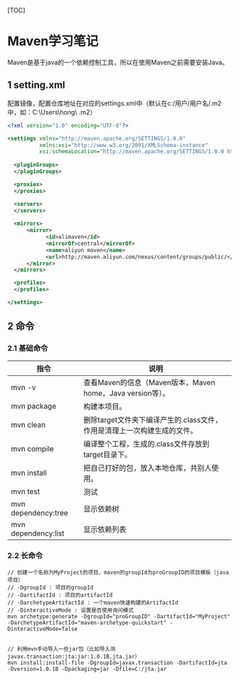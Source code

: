 [TOC]

# Maven学习笔记

Maven是基于java的一个依赖控制工具，所以在使用Maven之前需要安装Java。

## 1 setting.xml

配置镜像，配置仓库地址在对应的settings.xml中（默认在c:/用户/用户名/.m2中，如：C:\Users\hong\ .m2）

```xml
<?xml version="1.0" encoding="UTF-8"?>

<settings xmlns="http://maven.apache.org/SETTINGS/1.0.0"
          xmlns:xsi="http://www.w3.org/2001/XMLSchema-instance"
          xsi:schemaLocation="http://maven.apache.org/SETTINGS/1.0.0 http://maven.apache.org/xsd/settings-1.0.0.xsd">
	
  <pluginGroups>
  </pluginGroups>

  <proxies>
  </proxies>

  <servers>
  </servers>
	
  <mirrors>
      <mirror>
            <id>alimaven</id>
            <mirrorOf>central</mirrorOf>
            <name>aliyun maven</name>
            <url>http://maven.aliyun.com/nexus/content/groups/public/</url>
      </mirror>
  </mirrors>

  <profiles>
  </profiles>

</settings>
```

## 2 命令

### 2.1 基础命令

| 指令                | 说明                                                         |
| ------------------- | ------------------------------------------------------------ |
| mvn -v              | 查看Maven的信息（Maven版本，Maven home，Java version等）。   |
| mvn package         | 构建本项目。                                                 |
| mvn clean           | 删除target文件夹下编译产生的.class文件，作用是清理上一次构建生成的文件。 |
| mvn compile         | 编译整个工程，生成的.class文件存放到target目录下。           |
| mvn install         | 把自己打好的包，放入本地仓库，共别人使用。                   |
| mvn test            | 测试                                                         |
| mvn dependency:tree | 显示依赖树                                                   |
| mvn dependency:list | 显示依赖列表                                                 |

### 2.2 长命令

```shell
// 创建一个名称为MyProject的项目，maven的groupId为proGroupID的项目模板（java项目）
// -DgroupId : 项目的groupId
// -DartifactId : 项目的artifactId
// -DarchetypeArtifactId : 一个maven快速构建的ArtifactId
// -DinteractiveMode : 设置是否使用询问模式
mvn archetype:generate -DgroupId="proGroupID" -DartifactId="MyProject" -DarchetypeArtifactId="maven-archetype-quickstart" -DinteractiveMode=false

    
// 利用mvn手动导入一些jar包（比如导入测javax.transaction:jta:jar:1.0.1B,jta.jar）
mvn install:install-file -DgroupId=javax.transaction -DartifactId=jta -Dversion=1.0.1B -Dpackaging=jar -Dfile=C:/jta.jar
```
